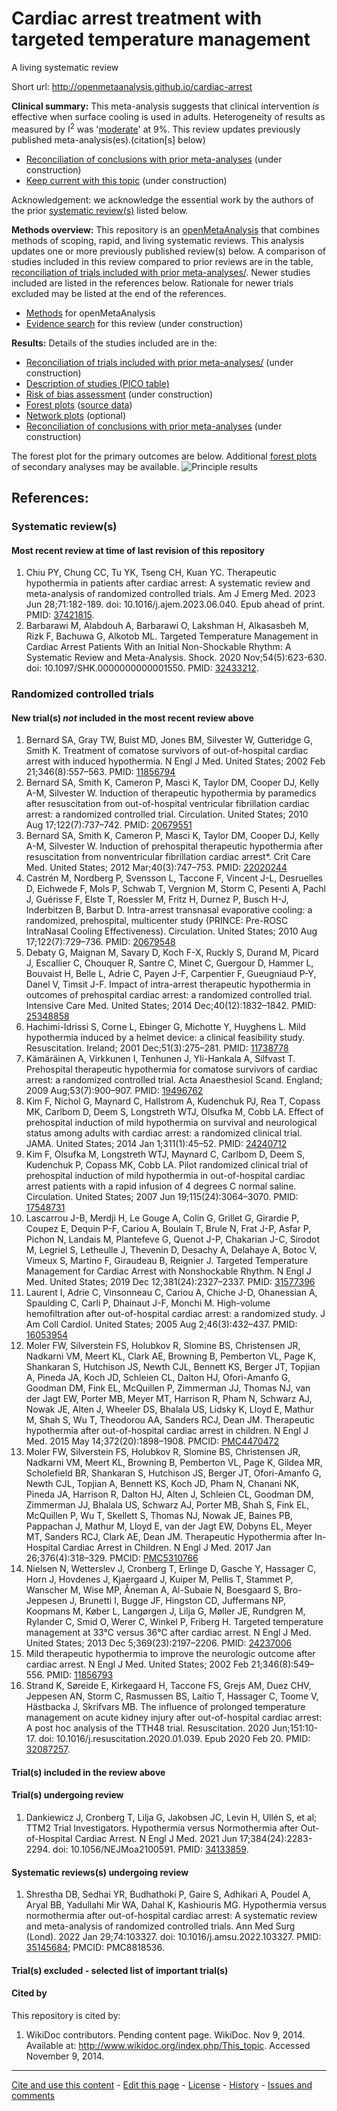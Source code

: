 Cardiac arrest treatment with targeted temperature management
============================================
A living systematic review

Short url: http://openmetaanalysis.github.io/cardiac-arrest

**Clinical summary:** This meta-analysis suggests that clinical intervention *is* effective when surface cooling is used in adults. Heterogeneity of results as measured by I<sup>2</sup> was '[moderate](https://training.cochrane.org/handbook/current/chapter-10#section-10-10-2)' at 9%. This review updates previously published meta-analysis(es).(citation[s] below)
<!--
Meta-regression of common modulators (year of publication, study size, event rate in the control groups) finds that the outcome of the intervention is effected by xx. -->
* [Reconciliation of conclusions with prior meta-analyses](files/reconciliation-tables/Reconciliation%20of%20conclusions.pdf) (under construction)
* [Keep current with this topic](files/searching/Keep-up.md) (under construction)

Acknowledgement: we acknowledge the essential work by the authors of the prior [systematic review(s)](#systematic-reviews) listed below.

**Methods overview:** This repository is an [openMetaAnalysis](https://openmetaanalysis.github.io/) that combines methods of scoping, rapid, and living systematic reviews.  This analysis updates one or more previously published review(s) below. A comparison of studies included in this review compared to prior reviews are in the table, [reconciliation of trials included with prior meta-analyses/](files/reconciliation-tables/Reconciliation%20of%20studies.pdf). Newer studies included are listed in the references below. Rationale for newer trials excluded may be listed at the end of the references. 
* [Methods](http://openmetaanalysis.github.io/methods.html) for openMetaAnalysis
* [Evidence search](files/searching/evidence-search.md) for this review (under construction)

**Results:** Details of the studies included are in the:
* [Reconciliation of trials included with prior meta-analyses/](files/reconciliation-tables/Reconciliation%20of%20studies.pdf) (under construction)
* [Description of studies (PICO table)](files/study-details/table-pico.pdf)
* [Risk of bias assessment](files/study-details/table-bias.pdf) (under construction)
* [Forest plots](../master/files/forest-plots) ([source data](files/data))
* [Network plots](../master/files/network) (optional)
* [Reconciliation of conclusions with prior meta-analyses](files/reconciliation-tables/Reconciliation%20of%20conclusions.pdf) (under construction)

The forest plot for the primary outcomes are below. Additional [forest plots](files/forest-plots) of secondary analyses may be available. 
![Principle results](files/forest-plots/Outcome-Primary.png)

<!--
The meta-regression for the primary outcomes are below. Additional [meta-regressions](files/metaregression) of secondary analyses may be available. 
![Principle results for benefit](files/metaregression/Outcome-Primary.png "Principle results for benefit]")

The GRADE Profile is below. ![GRADE Profile](files/GRADE-profiles/Summary-of-findings-table.png "GRADE Profile")
-->

References:
----------------------------------

### Systematic review(s)
#### Most recent review at time of last revision of this repository
1. Chiu PY, Chung CC, Tu YK, Tseng CH, Kuan YC. Therapeutic hypothermia in patients after cardiac arrest: A systematic review and meta-analysis of randomized controlled trials. Am J Emerg Med. 2023 Jun 28;71:182-189. doi: 10.1016/j.ajem.2023.06.040. Epub ahead of print. PMID: [37421815](http://pubmed.gov/37421815).
2. Barbarawi M, Alabdouh A, Barbarawi O, Lakshman H, Alkasasbeh M, Rizk F, Bachuwa G, Alkotob ML. Targeted Temperature Management in Cardiac Arrest Patients With an Initial Non-Shockable Rhythm: A Systematic Review and Meta-Analysis. Shock. 2020 Nov;54(5):623-630. doi: 10.1097/SHK.0000000000001550. PMID: [32433212](http://pubmed.gov/32433212).

### Randomized controlled trials
#### New trial(s) *not* included in the most recent review above
1. Bernard SA, Gray TW, Buist MD, Jones BM, Silvester W, Gutteridge G, Smith K. Treatment of comatose survivors of out-of-hospital cardiac arrest with induced  hypothermia. N Engl J Med. United States; 2002 Feb 21;346(8):557–563. PMID: [11856794](http://pubmed.gov/11856794)
2. Bernard SA, Smith K, Cameron P, Masci K, Taylor DM, Cooper DJ, Kelly A-M, Silvester W. Induction of therapeutic hypothermia by paramedics after resuscitation from  out-of-hospital ventricular fibrillation cardiac arrest: a randomized controlled  trial. Circulation. United States; 2010 Aug 17;122(7):737–742. PMID: [20679551](http://pubmed.gov/20679551)
3. Bernard SA, Smith K, Cameron P, Masci K, Taylor DM, Cooper DJ, Kelly A-M, Silvester W. Induction of prehospital therapeutic hypothermia after resuscitation from  nonventricular fibrillation cardiac arrest*. Crit Care Med. United States; 2012 Mar;40(3):747–753. PMID: [22020244](http://pubmed.gov/22020244)
4. Castrén M, Nordberg P, Svensson L, Taccone F, Vincent J-L, Desruelles D, Eichwede F, Mols P, Schwab T, Vergnion M, Storm C, Pesenti A, Pachl J, Guérisse F, Elste T, Roessler M, Fritz H, Durnez P, Busch H-J, Inderbitzen B, Barbut D. Intra-arrest transnasal evaporative cooling: a randomized, prehospital, multicenter  study (PRINCE: Pre-ROSC IntraNasal Cooling Effectiveness). Circulation. United States; 2010 Aug 17;122(7):729–736. PMID: [20679548](http://pubmed.gov/20679548)
5. Debaty G, Maignan M, Savary D, Koch F-X, Ruckly S, Durand M, Picard J, Escallier C, Chouquer R, Santre C, Minet C, Guergour D, Hammer L, Bouvaist H, Belle L, Adrie C, Payen J-F, Carpentier F, Gueugniaud P-Y, Danel V, Timsit J-F. Impact of intra-arrest therapeutic hypothermia in outcomes of prehospital cardiac  arrest: a randomized controlled trial. Intensive Care Med. United States; 2014 Dec;40(12):1832–1842. PMID: [25348858](http://pubmed.gov/25348858)
6. Hachimi-Idrissi S, Corne L, Ebinger G, Michotte Y, Huyghens L. Mild hypothermia induced by a helmet device: a clinical feasibility study. Resuscitation. Ireland; 2001 Dec;51(3):275–281. PMID: [11738778](http://pubmed.gov/11738778)
7. Kämäräinen A, Virkkunen I, Tenhunen J, Yli-Hankala A, Silfvast T. Prehospital therapeutic hypothermia for comatose survivors of cardiac arrest: a  randomized controlled trial. Acta Anaesthesiol Scand. England; 2009 Aug;53(7):900–907. PMID: [19496762](http://pubmed.gov/19496762)
8. Kim F, Nichol G, Maynard C, Hallstrom A, Kudenchuk PJ, Rea T, Copass MK, Carlbom D, Deem S, Longstreth WTJ, Olsufka M, Cobb LA. Effect of prehospital induction of mild hypothermia on survival and neurological  status among adults with cardiac arrest: a randomized clinical trial. JAMA. United States; 2014 Jan 1;311(1):45–52. PMID: [24240712](http://pubmed.gov/24240712)
9. Kim F, Olsufka M, Longstreth WTJ, Maynard C, Carlbom D, Deem S, Kudenchuk P, Copass MK, Cobb LA. Pilot randomized clinical trial of prehospital induction of mild hypothermia in  out-of-hospital cardiac arrest patients with a rapid infusion of 4 degrees C normal  saline. Circulation. United States; 2007 Jun 19;115(24):3064–3070. PMID: [17548731](http://pubmed.gov/17548731)
10. Lascarrou J-B, Merdji H, Le Gouge A, Colin G, Grillet G, Girardie P, Coupez E, Dequin P-F, Cariou A, Boulain T, Brule N, Frat J-P, Asfar P, Pichon N, Landais M, Plantefeve G, Quenot J-P, Chakarian J-C, Sirodot M, Legriel S, Letheulle J, Thevenin D, Desachy A, Delahaye A, Botoc V, Vimeux S, Martino F, Giraudeau B, Reignier J. Targeted Temperature Management for Cardiac Arrest with Nonshockable Rhythm. N Engl J Med. United States; 2019 Dec 12;381(24):2327–2337. PMID: [31577396](http://pubmed.gov/31577396)
11. Laurent I, Adrie C, Vinsonneau C, Cariou A, Chiche J-D, Ohanessian A, Spaulding C, Carli P, Dhainaut J-F, Monchi M. High-volume hemofiltration after out-of-hospital cardiac arrest: a randomized study. J Am Coll Cardiol. United States; 2005 Aug 2;46(3):432–437. PMID: [16053954](http://pubmed.gov/16053954)
12. Moler FW, Silverstein FS, Holubkov R, Slomine BS, Christensen JR, Nadkarni VM, Meert KL, Clark AE, Browning B, Pemberton VL, Page K, Shankaran S, Hutchison JS, Newth CJL, Bennett KS, Berger JT, Topjian A, Pineda JA, Koch JD, Schleien CL, Dalton HJ, Ofori-Amanfo G, Goodman DM, Fink EL, McQuillen P, Zimmerman JJ, Thomas NJ, van der Jagt EW, Porter MB, Meyer MT, Harrison R, Pham N, Schwarz AJ, Nowak JE, Alten J, Wheeler DS, Bhalala US, Lidsky K, Lloyd E, Mathur M, Shah S, Wu T, Theodorou AA, Sanders RCJ, Dean JM. Therapeutic hypothermia after out-of-hospital cardiac arrest in children. N Engl J Med. 2015 May 14;372(20):1898–1908. PMCID: [PMC4470472](http://pubmed.gov/PMC4470472)
13. Moler FW, Silverstein FS, Holubkov R, Slomine BS, Christensen JR, Nadkarni VM, Meert KL, Browning B, Pemberton VL, Page K, Gildea MR, Scholefield BR, Shankaran S, Hutchison JS, Berger JT, Ofori-Amanfo G, Newth CJL, Topjian A, Bennett KS, Koch JD, Pham N, Chanani NK, Pineda JA, Harrison R, Dalton HJ, Alten J, Schleien CL, Goodman DM, Zimmerman JJ, Bhalala US, Schwarz AJ, Porter MB, Shah S, Fink EL, McQuillen P, Wu T, Skellett S, Thomas NJ, Nowak JE, Baines PB, Pappachan J, Mathur M, Lloyd E, van der Jagt EW, Dobyns EL, Meyer MT, Sanders RCJ, Clark AE, Dean JM. Therapeutic Hypothermia after In-Hospital Cardiac Arrest in Children. N Engl J Med. 2017 Jan 26;376(4):318–329. PMCID: [PMC5310766](http://pubmed.gov/PMC5310766)
14. Nielsen N, Wetterslev J, Cronberg T, Erlinge D, Gasche Y, Hassager C, Horn J, Hovdenes J, Kjaergaard J, Kuiper M, Pellis T, Stammet P, Wanscher M, Wise MP, Åneman A, Al-Subaie N, Boesgaard S, Bro-Jeppesen J, Brunetti I, Bugge JF, Hingston CD, Juffermans NP, Koopmans M, Køber L, Langørgen J, Lilja G, Møller JE, Rundgren M, Rylander C, Smid O, Werer C, Winkel P, Friberg H. Targeted temperature management at 33°C versus 36°C after cardiac arrest. N Engl J Med. United States; 2013 Dec 5;369(23):2197–2206. PMID: [24237006](http://pubmed.gov/24237006)
15. Mild therapeutic hypothermia to improve the neurologic outcome after cardiac arrest. N Engl J Med. United States; 2002 Feb 21;346(8):549–556. PMID: [11856793](http://pubmed.gov/11856793)
16. Strand K, Søreide E, Kirkegaard H, Taccone FS, Grejs AM, Duez CHV, Jeppesen AN, Storm C, Rasmussen BS, Laitio T, Hassager C, Toome V, Hästbacka J, Skrifvars MB. The influence of prolonged temperature management on acute kidney injury after out-of-hospital cardiac arrest: A post hoc analysis of the TTH48 trial. Resuscitation. 2020 Jun;151:10-17. doi: 10.1016/j.resuscitation.2020.01.039. Epub 2020 Feb 20. PMID: [32087257](http://pubmed.gov/32087257).

#### Trial(s) included in the review above

#### Trial(s) undergoing review
1. Dankiewicz J, Cronberg T, Lilja G, Jakobsen JC, Levin H, Ullén S, et al; TTM2 Trial Investigators. Hypothermia versus Normothermia after Out-of-Hospital Cardiac Arrest. N Engl J Med. 2021 Jun 17;384(24):2283-2294. doi: 10.1056/NEJMoa2100591. PMID: [34133859](http://pubmed.gov/34133859).

#### Systematic reviews(s) undergoing review
1. Shrestha DB, Sedhai YR, Budhathoki P, Gaire S, Adhikari A, Poudel A, Aryal BB, Yadullahi Mir WA, Dahal K, Kashiouris MG. Hypothermia versus normothermia after out-of-hospital cardiac arrest: A systematic review and meta-analysis of randomized controlled trials. Ann Med Surg (Lond). 2022 Jan 29;74:103327. doi: 10.1016/j.amsu.2022.103327. PMID: [35145684](http://pubmed.gov/35145684); PMCID: PMC8818536.

#### Trial(s) excluded - selected list of important trial(s)

#### Cited by
This repository is cited by:

1. WikiDoc contributors. Pending content page. WikiDoc. Nov 9, 2014. Available at: http://www.wikidoc.org/index.php/This_topic. Accessed November 9, 2014. 

-------------------------------
[Cite and use this content](https://github.com/openMetaAnalysis/openMetaAnalysis.github.io/blob/master/reusing.MD)  - [Edit this page](../../edit/master/README.md) - [License](files/LICENSE.md) - [History](../../commits/master/README.md)  - 
[Issues and comments](../../issues?q=is%3Aboth+is%3Aissue)

